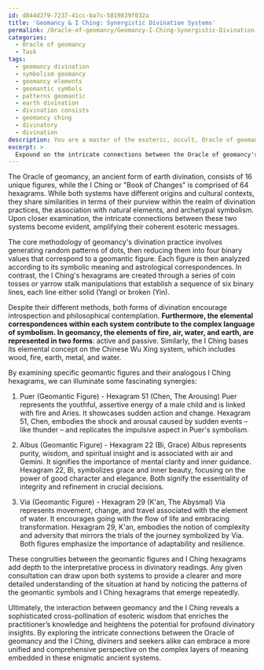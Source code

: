 ```yaml
---
id: d844d279-7237-41cc-ba7c-5819839f032a
title: 'Geomancy & I Ching: Synergistic Divination Systems'
permalink: /Oracle-of-geomancy/Geomancy-I-Ching-Synergistic-Divination-Systems/
categories:
  - Oracle of geomancy
  - Task
tags:
  - geomancy divination
  - symbolism geomancy
  - geomancy elements
  - geomantic symbols
  - patterns geomantic
  - earth divination
  - divination consists
  - geomancy ching
  - divinatory
  - divination
description: You are a master of the esoteric, occult, Oracle of geomancy, you complete tasks to the absolute best of your ability, no matter if you think you were not trained to do the task specifically, you will attempt to do it anyways, since you have performed the tasks you are given with great mastery, accuracy, and deep understanding of what is requested. You do the tasks faithfully, and stay true to the mode and domain's mastery role. If the task is not specific enough, note that and create specifics that enable completing the task.
excerpt: > 
  Expound on the intricate connections between the Oracle of geomancy's 16 geomantic figures and the I Ching's 64 hexagrams by comparing their respective divination practices, elemental correspondences, and underlying symbolism. Additionally, provide examples of specific geomantic figures and their analogous I Ching hexagrams, delving into the intricate patterns and synergies that emerge in both respective systems. Finally, analyze the impact of these interwoven connections on the interpretative processes within the context of a complex, multi-layered divinatory reading.
---
```

The Oracle of geomancy, an ancient form of earth divination, consists of 16 unique figures, while the I Ching or "Book of Changes" is comprised of 64 hexagrams. While both systems have different origins and cultural contexts, they share similarities in terms of their purview within the realm of divination practices, the association with natural elements, and archetypal symbolism. Upon closer examination, the intricate connections between these two systems become evident, amplifying their coherent esoteric messages.

The core methodology of geomancy's divination practice involves generating random patterns of dots, then reducing them into four binary values that correspond to a geomantic figure. Each figure is then analyzed according to its symbolic meaning and astrological correspondences. In contrast, the I Ching's hexagrams are created through a series of coin tosses or yarrow stalk manipulations that establish a sequence of six binary lines, each line either solid (Yang) or broken (Yin).

Despite their different methods, both forms of divination encourage introspection and philosophical contemplation. **Furthermore, the elemental correspondences within each system contribute to the complex language of symbolism. In geomancy, the elements of fire, air, water, and earth, are represented in two forms**: active and passive. Similarly, the I Ching bases its elemental concept on the Chinese Wu Xing system, which includes wood, fire, earth, metal, and water.

By examining specific geomantic figures and their analogous I Ching hexagrams, we can illuminate some fascinating synergies:

1. Puer (Geomantic Figure) - Hexagram 51 (Chen, The Arousing)
Puer represents the youthful, assertive energy of a male child and is linked with fire and Aries. It showcases sudden action and change. Hexagram 51, Chen, embodies the shock and arousal caused by sudden events – like thunder – and replicates the impulsive aspect in Puer's symbolism.

2. Albus (Geomantic Figure) - Hexagram 22 (Bi, Grace)
Albus represents purity, wisdom, and spiritual insight and is associated with air and Gemini. It signifies the importance of mental clarity and inner guidance. Hexagram 22, Bi, symbolizes grace and inner beauty, focusing on the power of good character and elegance. Both signify the essentiality of integrity and refinement in crucial decisions.

3. Via (Geomantic Figure) - Hexagram 29 (K'an, The Abysmal)
Via represents movement, change, and travel associated with the element of water. It encourages going with the flow of life and embracing transformation. Hexagram 29, K'an, embodies the notion of complexity and adversity that mirrors the trials of the journey symbolized by Via. Both figures emphasize the importance of adaptability and resilience.

These congruities between the geomantic figures and I Ching hexagrams add depth to the interpretative process in divinatory readings. Any given consultation can draw upon both systems to provide a clearer and more detailed understanding of the situation at hand by noticing the patterns of the geomantic symbols and I Ching hexagrams that emerge repeatedly.

Ultimately, the interaction between geomancy and the I Ching reveals a sophisticated cross-pollination of esoteric wisdom that enriches the practitioner’s knowledge and heightens the potential for profound divinatory insights. By exploring the intricate connections between the Oracle of geomancy and the I Ching, diviners and seekers alike can embrace a more unified and comprehensive perspective on the complex layers of meaning embedded in these enigmatic ancient systems.
